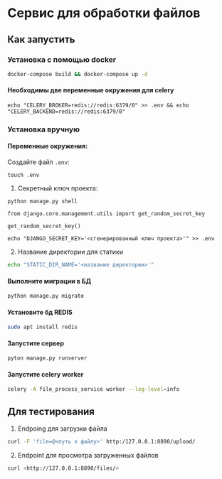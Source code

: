 # Сервис для обработки файлов 


## Как запустить 


### Установка c помощью docker

```sh
docker-compose build && docker-compose up -d
```

#### Необходимы две переменные окружения для celery

```
echo "CELERY_BROKER=redis://redis:6379/0" >> .env && echo "CELERY_BACKEND=redis://redis:6379/0"
```

### Установка вручную

#### Переменные окружения:

Создайте файл `.env`:

```
touch .env
```

1. Секретный ключ проекта: 

```
python manage.py shell
```

```
from django.core.management.utils import get_random_secret_key  

get_random_secret_key()
```

```
echo "DJANGO_SECRET_KEY='<сгенерированный ключ проекта>'" >> .env
```

2. Название директории для статики

```sh
echo "STATIC_DIR_NAME='<название директории>'"
```

#### Выполните миграции в БД

```sh
python manage.py migrate
```

#### Установите бд REDIS

```sh
sudo apt install redis
```

#### Запустите сервер

```sh
pyton manage.py runserver
```


#### Запустите celery worker

```sh
celery -A file_process_service worker --log-level=info
```


## Для тестирования

1. Endpoing для загрузки файла

```sh
curl -F 'file=@<путь к файлу>' http:/127.0.0.1:8890/upload/
```

2. Endpoint для просмотра загруженных файлов

```sh
curl <http://127.0.0.1:8890/files/>
```



